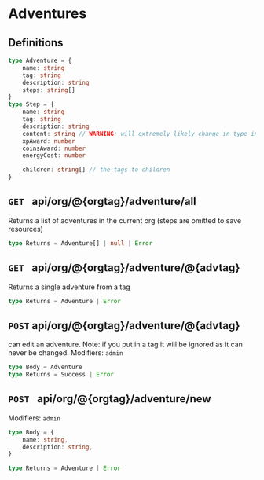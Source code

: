 # Adventures
## Definitions
```ts
type Adventure = {
	name: string
	tag: string
	description: string
	steps: string[]
}
type Step = {
	name: string
	tag: string
	description: string
	content: string // WARNING: will extremely likely change in type in the near future 
	xpAward: number
	coinsAward: number   
	energyCost: number   

	children: string[] // the tags to children
}
```

## `GET ` api/org/@{orgtag}/adventure/all
Returns a list of adventures in the current org (steps are omitted to save resources)
```ts
type Returns = Adventure[] | null | Error
```


## `GET ` api/org/@{orgtag}/adventure/@{advtag}
Returns a single adventure from a tag
```ts
type Returns = Adventure | Error
```

## `POST` api/org/@{orgtag}/adventure/@{advtag}
can edit an adventure. Note: if you put in a tag it will be ignored as it can never be changed.
Modifiers: `admin`
```ts
type Body = Adventure
type Returns = Success | Error
```


## `POST ` api/org/@{orgtag}/adventure/new
Modifiers: `admin`
```ts
type Body = {
	name: string,
	description: string,
}
```
```ts
type Returns = Adventure | Error
```